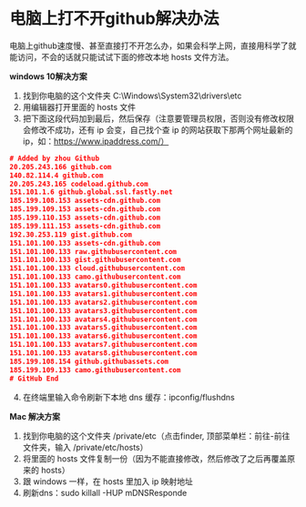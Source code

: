 # 电脑上打不开github解决办法

电脑上github速度慢、甚至直接打不开怎么办，如果会科学上网，直接用科学了就能访问，不会的话就只能试试下面的修改本地 hosts 文件方法。

**windows 10解决方案**

1. 找到你电脑的这个文件夹 C:\Windows\System32\drivers\etc
2. 用编辑器打开里面的 hosts 文件
3. 把下面这段代码加到最后，然后保存（注意要管理员权限，否则没有修改权限会修改不成功，还有 ip 会变，自己找个查 ip 的网站获取下那两个网址最新的 ip，如：https://www.ipaddress.com/）

```json
# Added by zhou Github
20.205.243.166 github.com
140.82.114.4 github.com
20.205.243.165 codeload.github.com
151.101.1.6 github.global.ssl.fastly.net
185.199.108.153 assets-cdn.github.com
185.199.109.153 assets-cdn.github.com
185.199.110.153 assets-cdn.github.com
185.199.111.153 assets-cdn.github.com
192.30.253.119 gist.github.com 
151.101.100.133 assets-cdn.github.com
151.101.100.133 raw.githubusercontent.com 
151.101.100.133 gist.githubusercontent.com 
151.101.100.133 cloud.githubusercontent.com 
151.101.100.133 camo.githubusercontent.com 
151.101.100.133 avatars0.githubusercontent.com 
151.101.100.133 avatars1.githubusercontent.com 
151.101.100.133 avatars2.githubusercontent.com 
151.101.100.133 avatars3.githubusercontent.com 
151.101.100.133 avatars4.githubusercontent.com 
151.101.100.133 avatars5.githubusercontent.com 
151.101.100.133 avatars6.githubusercontent.com 
151.101.100.133 avatars7.githubusercontent.com 
151.101.100.133 avatars8.githubusercontent.com
185.199.108.154 github.githubassets.com
185.199.109.133 camo.githubusercontent.com
# GitHub End
```

4. 在终端里输入命令刷新下本地 dns 缓存：ipconfig/flushdns

**Mac 解决方案**

1. 找到你电脑的这个文件夹 /private/etc（点击finder,  顶部菜单栏：前往-前往文件夹，输入 /private/etc/hosts）
2. 将里面的 hosts 文件复制一份（因为不能直接修改，然后修改了之后再覆盖原来的 hosts）
3. 跟 windows 一样，在 hosts 里加入 ip 映射地址
4. 刷新dns：sudo killall -HUP mDNSResponde